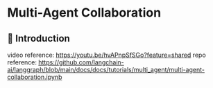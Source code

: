 # Multi-Agent Collaboration

## 📝 Introduction

video reference: https://youtu.be/hvAPnpSfSGo?feature=shared
repo reference: https://github.com/langchain-ai/langgraph/blob/main/docs/docs/tutorials/multi_agent/multi-agent-collaboration.ipynb

